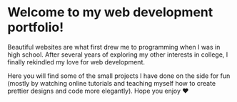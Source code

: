 # Welcome to my web development portfolio!
Beautiful websites are what first drew me to programming when I was in high school. After several years of exploring my other interests in college, I finally rekindled my love for web development.

Here you will find some of the small projects I have done on the side for fun (mostly by watching online tutorials and teaching myself how to create prettier designs and code more elegantly). Hope you enjoy ❤
